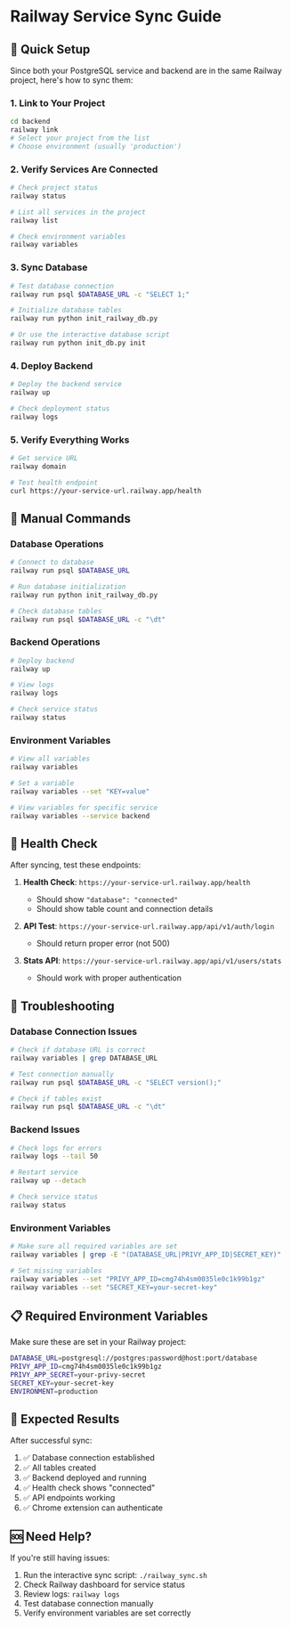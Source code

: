 # Railway Service Sync Guide

## 🚀 Quick Setup

Since both your PostgreSQL service and backend are in the same Railway project, here's how to sync them:

### 1. Link to Your Project

```bash
cd backend
railway link
# Select your project from the list
# Choose environment (usually 'production')
```

### 2. Verify Services Are Connected

```bash
# Check project status
railway status

# List all services in the project
railway list

# Check environment variables
railway variables
```

### 3. Sync Database

```bash
# Test database connection
railway run psql $DATABASE_URL -c "SELECT 1;"

# Initialize database tables
railway run python init_railway_db.py

# Or use the interactive database script
railway run python init_db.py init
```

### 4. Deploy Backend

```bash
# Deploy the backend service
railway up

# Check deployment status
railway logs
```

### 5. Verify Everything Works

```bash
# Get service URL
railway domain

# Test health endpoint
curl https://your-service-url.railway.app/health
```

## 🔧 Manual Commands

### Database Operations

```bash
# Connect to database
railway run psql $DATABASE_URL

# Run database initialization
railway run python init_railway_db.py

# Check database tables
railway run psql $DATABASE_URL -c "\dt"
```

### Backend Operations

```bash
# Deploy backend
railway up

# View logs
railway logs

# Check service status
railway status
```

### Environment Variables

```bash
# View all variables
railway variables

# Set a variable
railway variables --set "KEY=value"

# View variables for specific service
railway variables --service backend
```

## 🏥 Health Check

After syncing, test these endpoints:

1. **Health Check**: `https://your-service-url.railway.app/health`
   - Should show `"database": "connected"`
   - Should show table count and connection details

2. **API Test**: `https://your-service-url.railway.app/api/v1/auth/login`
   - Should return proper error (not 500)

3. **Stats API**: `https://your-service-url.railway.app/api/v1/users/stats`
   - Should work with proper authentication

## 🚨 Troubleshooting

### Database Connection Issues

```bash
# Check if database URL is correct
railway variables | grep DATABASE_URL

# Test connection manually
railway run psql $DATABASE_URL -c "SELECT version();"

# Check if tables exist
railway run psql $DATABASE_URL -c "\dt"
```

### Backend Issues

```bash
# Check logs for errors
railway logs --tail 50

# Restart service
railway up --detach

# Check service status
railway status
```

### Environment Variables

```bash
# Make sure all required variables are set
railway variables | grep -E "(DATABASE_URL|PRIVY_APP_ID|SECRET_KEY)"

# Set missing variables
railway variables --set "PRIVY_APP_ID=cmg74h4sm0035le0c1k99b1gz"
railway variables --set "SECRET_KEY=your-secret-key"
```

## 📋 Required Environment Variables

Make sure these are set in your Railway project:

```bash
DATABASE_URL=postgresql://postgres:password@host:port/database
PRIVY_APP_ID=cmg74h4sm0035le0c1k99b1gz
PRIVY_APP_SECRET=your-privy-secret
SECRET_KEY=your-secret-key
ENVIRONMENT=production
```

## 🎯 Expected Results

After successful sync:

1. ✅ Database connection established
2. ✅ All tables created
3. ✅ Backend deployed and running
4. ✅ Health check shows "connected"
5. ✅ API endpoints working
6. ✅ Chrome extension can authenticate

## 🆘 Need Help?

If you're still having issues:

1. Run the interactive sync script: `./railway_sync.sh`
2. Check Railway dashboard for service status
3. Review logs: `railway logs`
4. Test database connection manually
5. Verify environment variables are set correctly
